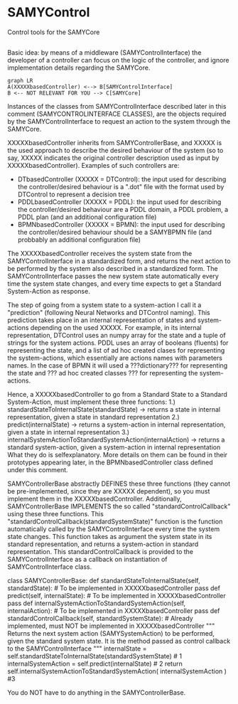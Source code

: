 # SAMYControl
Control tools for the SAMYCore

##

Basic idea: by means of a middleware (SAMYControlInterface) the developer of a controller can focus on the logic of the controller, and ignore implementation details regarding the SAMYCore.
```mermaid
graph LR
A(XXXXXbasedController) <--> B[SAMYControlInterface]
B <-- NOT RELEVANT FOR YOU --> C[SAMYCore]
```

Instances of the classes from SAMYControlInterface described later in this comment (SAMYCONTROLINTERFACE CLASSES), are the objects required by the SAMYControlInterface to request an action to the system through the SAMYCore.

XXXXXbasedController inherits from SAMYControllerBase, and XXXXX is the used approach to describe the desired behaviour of the system (so to say, XXXXX indicates the original controller description used as input by XXXXXbasedController).
Examples of such controllers are:
  - DTbasedController (XXXXX = DTControl): the input used for describing the controller/desired behaviour is a ".dot" file with the format used by DTControl to represent a decision tree 
  - PDDLbasedController (XXXXX = PDDL): the input used for describing the controller/desired behaviour are a PDDL domain, a PDDL problem, a PDDL plan (and an additional configuration file)
  - BPMNbasedController (XXXXX = BPMN): the input used for describing the controller/desired behaviour should be a SAMYBPMN file (and probbably an additional configuration file)

The XXXXXbasedController receives the system state from the SAMYControlInterface in a standardized form, and returns the next action to be performed by the system also described in a standardized form.
The SAMYControlInterface passes the new system state automatically every time the system state changes, and every time expects to get a Standard System-Action as response. 


The step of going from a system state to a system-action I call it a "prediction" (following Neural Networks and DTControl naming). This prediction takes place in an internal representation of states and system-actions depending on the used XXXXX. For example, in its internal representation, DTControl uses an numpy array for the state and a tuple of strings for the system actions. PDDL uses an array of booleans (fluents) for representing the state, and a list of ad hoc created clases for representing the system-actions, which essentially are actions names with parameters names. 
In the case of BPMN it will used a ???dictionary??? for representing the state and ??? ad hoc created classes ??? for representing the system-actions.

Hence, a XXXXXbasedController to go from a Standard State to a Standard System-Action, must implement these three functions:
1.) standardStateToInternalState(standardState) -> returns a state in internal representation, given a state in standard representation
2.) predict(internalState) -> returns a system-action in internal representation, given a state in internal representation
3.) internalSystemActionToStandardSystemAction(internalAction) -> returns a standard system-action, given a system-action in internal representation
What they do is selfexplanatory. More details on them can be found in their prototypes appearing later, in the BPMNbasedController class defined under this comment.

SAMYControllerBase abstractly DEFINES these three functions (they cannot be pre-implemented, since they are XXXXX dependent), so you must implement them in the XXXXXbasedController.
Additionally, SAMYControllerBase IMPLEMENTS the so called "standardControlCallback" using these three functions. 
This "standardControlCallback(standardSystemState)" function is the function automatically called by the SAMYControlInterface every time the system state changes. 
This function takes as argument the system state in its standard representation, and returns a system-action in standard representation.
This standardControlCallback is provided to the SAMYControlInterface as a callback on instantiation of SAMYControlInterface class.

class SAMYControllerBase:
    def standardStateToInternalState(self, standardState): # To be implemented in XXXXXbasedController
	pass
    def predict(self, internalState): # To be implemented in XXXXXbasedController
	pass
    def internalSystemActionToStandardSystemAction(self, internalAction): # To be implemented in XXXXXbasedController
	pass
    def standardControlCallback(self, standardSystemState): # Already implemented, must NOT be implemented in XXXXXbasedController
        """
        Returns the next system action (SAMYSystemAction) to be performed, given the standard system state. 
        It is the method passed as control callback to the SAMYControlInterface
        """
        internalState = self.standardStateToInternalState(standardSystemState) # 1
        internalSystemAction = self.predict(internalState) # 2
        return self.internalSystemActionToStandardSystemAction( internalSystemAction ) #3

You do NOT have to do anything in the SAMYControllerBase.
